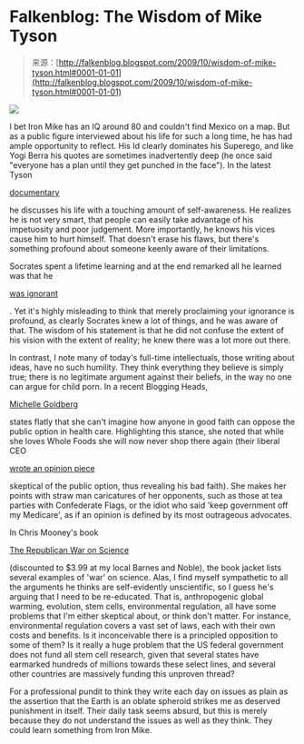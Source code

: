 <!--yml
category: 未分类
date: 2024-05-12 21:47:49
-->

# Falkenblog: The Wisdom of Mike Tyson

> 来源：[http://falkenblog.blogspot.com/2009/10/wisdom-of-mike-tyson.html#0001-01-01](http://falkenblog.blogspot.com/2009/10/wisdom-of-mike-tyson.html#0001-01-01)

[![](img/591b078609ea88a5854ce1ed1a5e1d3e.png)](https://blogger.googleusercontent.com/img/b/R29vZ2xl/AVvXsEiEn1TF1RRdkXILGwa1nfKJN7VE2YZIB_DaI6kPABYfZLBaTtDlG1DWMn2lx-AIadsGYD5t_NofnN5yzfjiH1rRNqdqTT8FFBxIdDsnDuEvM19A7yMOGvpTJ-HLcdPtE4VEGjTi7g/s1600-h/mike_tyson_contactmusic.jpg)

I bet Iron Mike has an IQ around 80 and couldn't find Mexico on a map. But as a public figure interviewed about his life for such a long time, he has had ample opportunity to reflect. His Id clearly dominates his Superego, and like Yogi Berra his quotes are sometimes inadvertently deep (he once said "everyone has a plan until they get punched in the face"). In the latest Tyson

[documentary](http://movies.yahoo.com/movie/1810024401/info)

he discusses his life with a touching amount of self-awareness. He realizes he is not very smart, that people can easily take advantage of his impetuosity and poor judgement. More importantly, he knows his vices cause him to hurt himself. That doesn't erase his flaws, but there's something profound about someone keenly aware of their limitations.

Socrates spent a lifetime learning and at the end remarked all he learned was that he

[was ignorant](http://oregonstate.edu/instruct/phl201/modules/Philosophers/Socrates/socrates02.html)

. Yet it's highly misleading to think that merely proclaiming your ignorance is profound, as clearly Socrates knew a lot of things, and he was aware of that. The wisdom of his statement is that he did not confuse the extent of his vision with the extent of reality; he knew there was a lot more out there.

In contrast, I note many of today's full-time intellectuals, those writing about ideas, have no such humility. They think everything they believe is simply true; there is no legitimate argument against their beliefs, in the way no one can argue for child porn. In a recent Blogging Heads,

[Michelle Goldberg](http://bloggingheads.tv/diavlogs/22817)

states flatly that she can't imagine how anyone in good faith can oppose the public option in health care. Highlighting this stance, she noted that while she loves Whole Foods she will now never shop there again (their liberal CEO

[wrote an opinion piece](http://online.wsj.com/article/SB10001424052970204251404574342170072865070.html)

skeptical of the public option, thus revealing his bad faith). She makes her points with straw man caricatures of her opponents, such as those at tea parties with Confederate Flags, or the idiot who said 'keep government off my Medicare', as if an opinion is defined by its most outrageous advocates.

In Chris Mooney's book

[The Republican War on Science](http://www.amazon.com/Republican-War-Science-Chris-Mooney/dp/0465046762/ref=sr_1_1?ie=UTF8&s=books&qid=1254682691&sr=1-1)

(discounted to $3.99 at my local Barnes and Noble), the book jacket lists several examples of 'war' on science. Alas, I find myself sympathetic to all the arguments he thinks are self-evidently unscientific, so I guess he's arguing that I need to be re-educated. That is, anthropogenic global warming, evolution, stem cells, environmental regulation, all have some problems that I'm either skeptical about, or think don't matter. For instance, environmental regulation covers a vast set of laws, each with their own costs and benefits. Is it inconceivable there is a principled opposition to some of them? Is it really a huge problem that the US federal government does not fund all stem cell research, given that several states have earmarked hundreds of millions towards these select lines, and several other countries are massively funding this unproven thread?

For a professional pundit to think they write each day on issues as plain as the assertion that the Earth is an oblate spheroid strikes me as deserved punishment in itself. Their daily task seems absurd, but this is merely because they do not understand the issues as well as they think. They could learn something from Iron Mike.